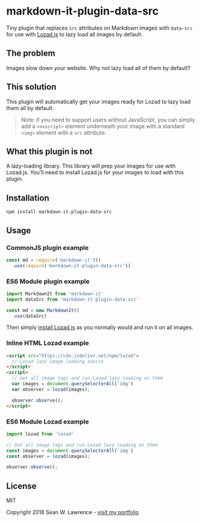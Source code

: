 # markdown-it-plugin-data-src

Tiny plugin that replaces `src` attributes on Markdown images with `data-src` for use with [Lozad.js](https://github.com/ApoorvSaxena/lozad.js) to lazy load all images by default.

## The problem

Images slow down your website. Why not lazy load all of them by default?

## This solution

This plugin will automatically get your images ready for Lozad to lazy load them all by default.

> Note: if you need to support users without JavaScript, you can simply add a `<noscript>` element underneath your image with a standard `<img>` element with a `src` attribute.  

## What this plugin is not

A lazy-loading library. This library will prep your images for use with Lozad.js. You'll need to install Lozad.js for your images to load with this plugin.

## Installation

`npm install markdown-it-plugin-data-src`

## Usage

### CommonJS plugin example

```javascript
const md = require('markdown-it')()
  .use(require('markdown-it-plugin-data-src'))
```

### ES6 Module plugin example

```javascript
import MarkdownIt from 'markdown-it'
import dataSrc from 'markdown-it-plugin-data-src'

const md = new MarkdownIt()
  .use(dataSrc)
```

Then simply [install Lozad.js](https://github.com/ApoorvSaxena/lozad.js) as you normally would and run it on all images.

### Inline HTML Lozad example

```html
<script src="https://cdn.jsdelivr.net/npm/lozad">
  // Lozad lazy image loading source
</script>
<script>
  // Get all image tags and run Lozad lazy loading on them
  var images = document.querySelectorAll('img')
  var observer = lozad(images);

  observer.observe();
</script>
```

### ES6 Module Lozad example

```javascript
import lozad from 'lozad'

// Get all image tags and run Lozad lazy loading on them
const images = document.querySelectorAll('img')
const observer = lozad(images);

observer.observe();
```

## License

MIT

Copyright 2018 Sean W. Lawrence - [visit my portfolio](https://swl.netlify.com)
